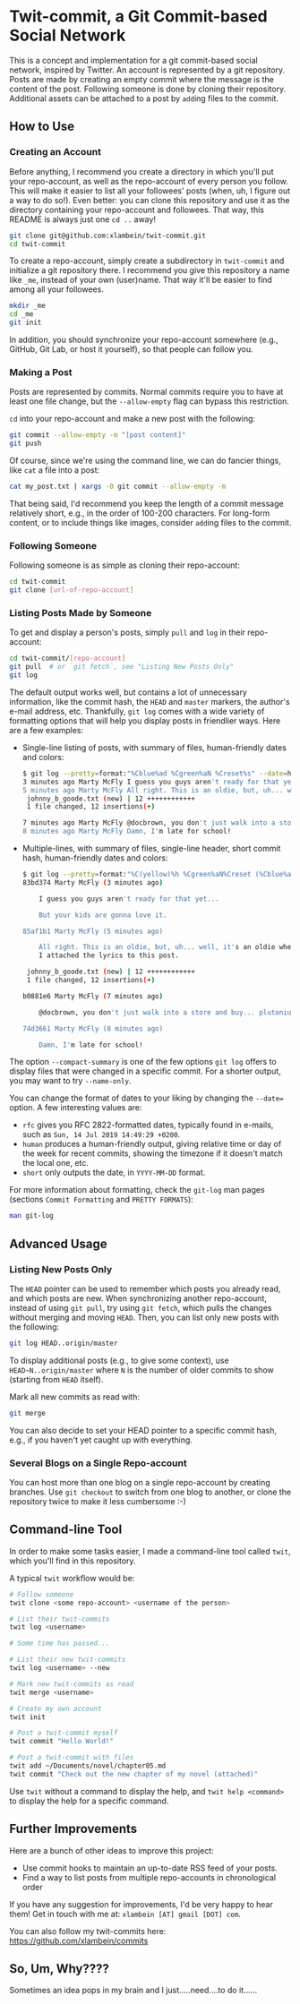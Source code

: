 
# Twit-commit, a Git Commit-based Social Network

This is a concept and implementation for a git commit-based social network,
inspired by Twitter.  An account is represented by a git repository.  Posts are
made by creating an empty commit where the message is the content of the post.
Following someone is done by cloning their repository.  Additional assets can
be attached to a post by `add`ing files to the commit.

## How to Use

### Creating an Account

Before anything, I recommend you create a directory in which you'll put your
repo-account, as well as the repo-account of every person you follow.  This
will make it easier to list all your followees' posts (when, uh, I figure out a
way to do so!).  Even better: you can clone this repository and use it as the
directory containing your repo-account and followees.  That way, this README is
always just one `cd ..` away!

```bash
git clone git@github.com:xlambein/twit-commit.git
cd twit-commit
```

To create a repo-account, simply create a subdirectory in `twit-commit` and
initialize a git repository there.  I recommend you give this repository a name
like `_me`, instead of your own (user)name.  That way it'll be easier to find
among all your followees.

```bash
mkdir _me
cd _me
git init
```

In addition, you should synchronize your repo-account somewhere (e.g., GitHub,
Git Lab, or host it yourself), so that people can follow you.

### Making a Post

Posts are represented by commits.  Normal commits require you to have at least
one file change, but the `--allow-empty` flag can bypass this restriction.

`cd` into your repo-account and make a new post with the following:

```bash
git commit --allow-empty -m "[post content]"
git push
```

Of course, since we're using the command line, we can do fancier things, like
`cat` a file into a post:

```bash
cat my_post.txt | xargs -0 git commit --allow-empty -m
```

That being said, I'd recommend you keep the length of a commit message
relatively short, e.g., in the order of 100-200 characters.  For long-form
content, or to include things like images, consider `add`ing files to the
commit.

### Following Someone

Following someone is as simple as cloning their repo-account:

```bash
cd twit-commit
git clone [url-of-repo-account]
```

### Listing Posts Made by Someone

To get and display a person's posts, simply `pull` and `log` in their
repo-account:

```bash
cd twit-commit/[repo-account]
git pull  # or `git fetch`, see "Listing New Posts Only"
git log
```

The default output works well, but contains a lot of unnecessary information,
like the commit hash, the `HEAD` and `master` markers, the author's e-mail
address, etc.  Thankfully, `git log` comes with a wide variety of formatting
options that will help you display posts in friendlier ways.  Here are a few
examples:

- Single-line listing of posts, with summary of files, human-friendly dates and
  colors:

  ```bash
  $ git log --pretty=format:"%Cblue%ad %Cgreen%aN %Creset%s" --date=human --compact-summary
  3 minutes ago Marty McFly I guess you guys aren't ready for that yet...
  5 minutes ago Marty McFly All right. This is an oldie, but, uh... well, it's an oldie where I come from. I attached the lyrics to this post.
   johnny_b_goode.txt (new) | 12 ++++++++++++
   1 file changed, 12 insertions(+)
  
  7 minutes ago Marty McFly @docbrown, you don't just walk into a store and buy... plutonium. Did you rip that off?
  8 minutes ago Marty McFly Damn, I'm late for school!
	```

- Multiple-lines, with summary of files, single-line header, short commit hash,
  human-friendly dates and colors:

  ```bash
  $ git log --pretty=format:"%C(yellow)%h %Cgreen%aN%Creset (%Cblue%ad%Creset)%n%Creset%n%w(0,4,4)%B" --date=human --compact-summary
  83bd374 Marty McFly (3 minutes ago)
  
      I guess you guys aren't ready for that yet...
  
      But your kids are gonna love it.
  
  85af1b1 Marty McFly (5 minutes ago)
  
      All right. This is an oldie, but, uh... well, it's an oldie where I come from.
      I attached the lyrics to this post.
  
   johnny_b_goode.txt (new) | 12 ++++++++++++
   1 file changed, 12 insertions(+)
  
  b0881e6 Marty McFly (7 minutes ago)
  
      @docbrown, you don't just walk into a store and buy... plutonium. Did you rip that off?
  
  74d3661 Marty McFly (8 minutes ago)
  
      Damn, I'm late for school!
  ```

The option `--compact-summary` is one of the few options `git log` offers to
display files that were changed in a specific commit.  For a shorter output,
you may want to try `--name-only`.

You can change the format of dates to your liking by changing the `--date=`
option.  A few interesting values are:

- `rfc` gives you RFC 2822-formatted dates, typically found in e-mails, such as
  `Sun, 14 Jul 2019 14:49:29 +0200`.
- `human` produces a human-friendly output, giving relative time or day of the
  week for recent commits, showing the timezone if it doesn't match the local
  one, etc.
- `short` only outputs the date, in `YYYY-MM-DD` format.

For more information about formatting, check the `git-log` man pages (sections
`Commit Formatting` and `PRETTY FORMATS`):

```bash
man git-log
```

## Advanced Usage

### Listing New Posts Only

The `HEAD` pointer can be used to remember which posts you already read, and
which posts are new.  When synchronizing another repo-account, instead of using
`git pull`, try using `git fetch`, which pulls the changes without merging and
moving `HEAD`.  Then, you can list only new posts with the following:

```bash
git log HEAD..origin/master
```

To display additional posts (e.g., to give some context), use `HEAD~N..origin/master`
where `N` is the number of older commits to show (starting from `HEAD` itself).

Mark all new commits as read with:

```bash
git merge
```

You can also decide to set your HEAD pointer to a specific commit hash, e.g., if you
haven't yet caught up with everything.

### Several Blogs on a Single Repo-account

You can host more than one blog on a single repo-account by creating branches.
Use `git checkout` to switch from one blog to another, or clone the repository
twice to make it less cumbersome :-)

## Command-line Tool

In order to make some tasks easier, I made a command-line tool called `twit`,
which you'll find in this repository.

A typical `twit` workflow would be:

```bash
# Follow someone
twit clone <some repo-account> <username of the person>

# List their twit-commits
twit log <username>

# Some time has passed...

# List their new twit-commits
twit log <username> --new

# Mark new twit-commits as read
twit merge <username>

# Create my own account
twit init

# Post a twit-commit myself
twit commit "Hello World!"

# Post a twit-commit with files
twit add ~/Documents/novel/chapter05.md
twit commit "Check out the new chapter of my novel (attached)"
```

Use `twit` without a command to display the help, and `twit help <command>` to
display the help for a specific command.

## Further Improvements

Here are a bunch of other ideas to improve this project:

- Use commit hooks to maintain an up-to-date RSS feed of your posts.
- Find a way to list posts from multiple repo-accounts in chronological order

If you have any suggestion for improvements, I'd be very happy to hear them!
Get in touch with me at: `xlambein [AT] gmail [DOT] com`.

You can also follow my twit-commits here: https://github.com/xlambein/commits

## So, Um, Why????

Sometimes an idea pops in my brain and I just.....need....to do it......

